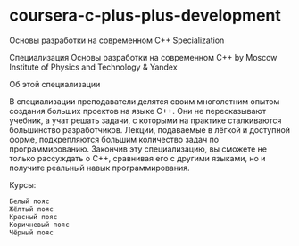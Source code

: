 # coursera-c-plus-plus-development

Основы разработки на современном C++ Specialization

Специализация Основы разработки на современном C++ by Moscow Institute of Physics and Technology & Yandex

Об этой специализации

В специализации преподаватели делятся своим многолетним опытом создания больших проектов на языке C++. Они не пересказывают учебник, а учат решать задачи, с которыми на практике сталкиваются большинство разработчиков. Лекции, подаваемые в лёгкой и доступной форме, подкрепляются большим количество задач по программированию. Закончив эту специализацию, вы сможете не только рассуждать о C++, сравнивая его с другими языками, но и получите реальный навык программирования.

Курсы:

    Белый пояс
    Жёлтый пояс
    Красный пояс
    Коричневый пояс
    Чёрный пояс
